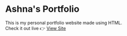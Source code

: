 # Ashna's Portfolio

This is my personal portfolio website made using HTML.  
Check it out live 👉 [View Site](https://ashna-dev01.github.io/ashna-portfolio)
